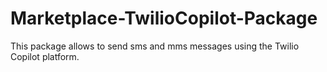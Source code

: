 # Marketplace-TwilioCopilot-Package
This package allows to send sms and mms messages using the Twilio Copilot platform.
